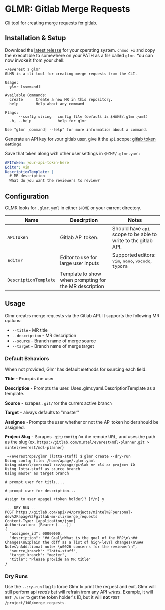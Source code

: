 
# GLMR: Gitlab Merge Requests

Cli tool for creating merge requests for gitlab.

## Installation & Setup

Download the [latest release](https://gitlab.com/mintel/personal-dev/apage/gitlab-mr-cli/-/releases)
for your operating system. `chmod +x` and copy the executable to somewhere on your PATH
as a file called `glmr`. You can now invoke it from your shell:

```
~/everest $ glmr
GLMR is a cli tool for creating merge requests from the CLI.

Usage:
  glmr [command]

Available Commands:
  create      Create a new MR in this repository.
  help        Help about any command

Flags:
      --config string   config file (default is $HOME/.glmr.yaml)
  -h, --help            help for glmr

Use "glmr [command] --help" for more information about a command.
```

Generate an API key for your gitlab user, give it the `api` scope: [gitlab token settings](https://gitlab.com/profile/personal_access_tokens)

Save that token along with other user settings in `$HOME/.glmr.yaml`:
```yaml
APIToken: your-api-token-here
Editor: vim
DescriptionTemplate: |
  # MR description
  What do you want the reviewers to review?
```

## Configuration
GLMR looks for `.glmr.yaml` in either `$HOME` or your current directory.

| Name              | Descirption                                            | Notes                                                        |
| ----------------- | ------------------------------------------------------ | ------------------------------------------------------------ |
| `APIToken`        | Gitlab API token.                                      | Should have `api` scope to be able to write to the gitlab API. |
| `Editor`      | Editor to use for large user inputs                  | Supported editors: `vim`, `nano`, `vscode`, `typora`         |
| `DescriptionTemplate` | Template to show when prompting for the MR description |                                                              |

## Usage

Glmr creates merge requests via the Gitlab API. It supports the following MR options:

* `--title` - MR title
* `--description` - MR description
* `--source` - Branch name of merge source
* `--target` - Branch name of merge target


### Default Behaviors
When not provided, Glmr has default methods for sourcing each field:

**Title** - Prompts the user

**Description** - Prompts the user. Uses .glmr.yaml.DescriptionTemplate as a template.

**Source** - scrapes `.git/` for the current active branch

**Target** - always defaults to "master"

**Assignee** - Prompts the user whether or not the API token holder should be assigned.

**Project Slug** - Scrapes `.git/config` for the remote URL, and uses the path as the slug (ex. `https://gitlab.com/mintel/everest/mdl-planner.git > mintel/everest/mdl-planner`)

```
 ~/everest/ops/glmr (lotta-stuff) $ glmr create --dry-run
Using config file: /home/apage/.glmr.yaml
Using mintel/personal-dev/apage/gitlab-mr-cli as project ID
Using lotta-stuff as source branch
Using master as target branch

# prompt user for title....

# prompt user for description...

Assign to user apage1 (token holder)? [Y/n] y

 -- DRY RUN -- 
POST https://gitlab.com/api/v4/projects/mintel%2Fpersonal-dev%2Fapage%2Fgitlab-mr-cli/merge_requests
Content-Type: [application/json]
Authorization: [Bearer (----)]
{
  "assignee_id": 00000000,
  "description": "## Goal\nWhat is the goal of the MR?\n\n## Changes\nExplain the diff as a list of high-level changes\n\n## Notes\nAdditional notes \u0026 concerns for the reviewer\n",
  "source_branch": "lotta-stuff",
  "target_branch": "master",
  "title": "Please provide an MR title"
}
```

### Dry Runs

Use the `--dry-run` flag to force Glmr to print the request and exit. Glmr will still perform api *reads* but will refrain from any API *writes*. Example, it will `GET /user` to get the token holder's ID, but it will **not** `POST /project/100/merge_requests`.
